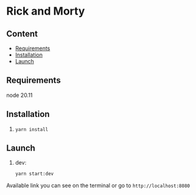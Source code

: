 # Rick and Morty

## Content

- [Requirements](#requirements)
- [Installation](#installation)
- [Launch](#launch)

## Requirements

node 20.11

## Installation

1. `yarn install`

## Launch

1. dev:
    ```bash
    yarn start:dev
   ```

Available link you can see on the terminal or go to `http://localhost:8080`
